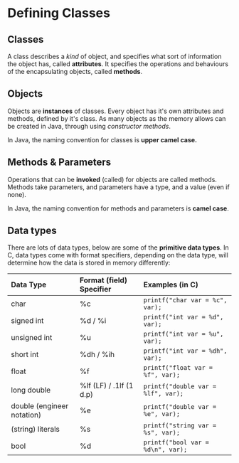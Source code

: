 # Defining Classes

## Classes

A class describes a _kind_ of object, and specifies what sort of information the object has, called **attributes**. It specifies the operations and behaviours of the encapsulating objects, called **methods**.

## Objects

Objects are **instances** of classes. Every object has it's own attributes and methods, defined by it's class. As many objects as the memory allows can be created in Java, through using _constructor methods_.

In Java, the naming convention for classes is **upper camel case.**

## Methods & Parameters

Operations that can be **invoked** \(called\) for objects are called methods. Methods take parameters, and parameters have a type, and a value \(even if none\).

In Java, the naming convention for methods and parameters is **camel case**.

## Data types

There are lots of data types, below are some of the **primitive data types**. In C, data types come with format specifiers, depending on the data type, will determine how the data is stored in memory differently:

| Data Type | Format \(field\) Specifier | Examples \(in C\) |
| :--- | :--- | :--- |
| char | %c | `printf("char var = %c", var);` |
| signed int | %d / %i | `printf("int var = %d", var);` |
| unsigned int | %u | `printf("int var = %u", var);` |
| short int | %dh / %ih | `printf("int var = %dh", var);` |
| float | %f | `printf("float var = %f", var);` |
| long double | %lf \(LF\) / .1lf \(1 d.p\) | `printf("double var = %lf", var);` |
| double \(engineer notation\) | %e | `printf("double var = %e", var);` |
| \(string\) literals | %s | `printf("string var = %s", var);` |
| bool | %d | `printf("bool var = %d\n", var);` |

